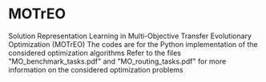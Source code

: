 # MOTrEO
Solution Representation Learning in Multi-Objective Transfer Evolutionary Optimization (MOTrEO)
The codes are for the Python implementation of the considered optimization algorithms
Refer to the files "MO_benchmark_tasks.pdf" and "MO_routing_tasks.pdf" for more information on the considered optimization problems
